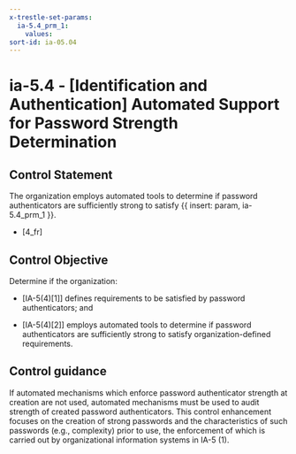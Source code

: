 ```yaml
---
x-trestle-set-params:
  ia-5.4_prm_1:
    values:
sort-id: ia-05.04
---
```


# ia-5.4 - \[Identification and Authentication\] Automated Support for Password Strength Determination

## Control Statement

The organization employs automated tools to determine if password authenticators are sufficiently strong to satisfy {{ insert: param, ia-5.4_prm_1 }}.

- \[4_fr\]

## Control Objective

Determine if the organization:

- \[IA-5(4)[1]\] defines requirements to be satisfied by password authenticators; and

- \[IA-5(4)[2]\] employs automated tools to determine if password authenticators are sufficiently strong to satisfy organization-defined requirements.

## Control guidance

If automated mechanisms which enforce password authenticator strength at creation are not used, automated mechanisms must be used to audit strength of created password authenticators.
This control enhancement focuses on the creation of strong passwords and the characteristics of such passwords (e.g., complexity) prior to use, the enforcement of which is carried out by organizational information systems in IA-5 (1).

